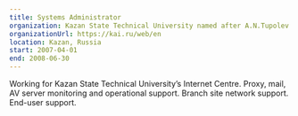 ```yaml
---
title: Systems Administrator
organization: Kazan State Technical University named after A.N.Tupolev
organizationUrl: https://kai.ru/web/en
location: Kazan, Russia
start: 2007-04-01
end: 2008-06-30
---
```


Working for Kazan State Technical University’s Internet Centre.
Proxy, mail, AV server monitoring and operational support.
Branch site network support.
End-user support.
